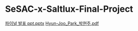# SeSAC-x-Saltlux-Final-Project
[파이널 발표 ppt.pptx](https://github.com/prkhyu001/SeSAC-x-Saltlux-Final-Project/files/8885344/ppt.pptx)
[Hyun-Joo_Park_박현주.pdf](https://github.com/prkhyu001/SeSAC-x-Saltlux-Final-Project/files/8919111/Hyun-Joo_Park_.pdf)
